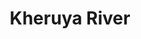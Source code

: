 ---
title: "Kheruya River"
title_bn: "খেরুয়া নদী"
description: "This river comes out from Ketkibari Swamps of Domar Upazilla, Nilphamari, that meets with Deonai river at Naodabag."
---